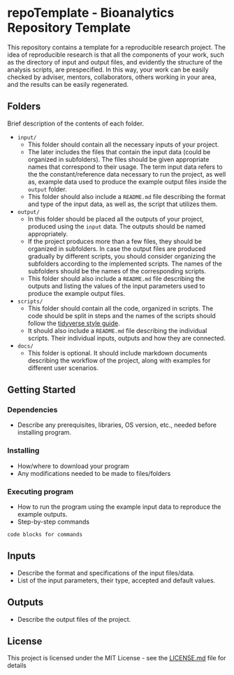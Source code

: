 # repoTemplate - Bioanalytics Repository Template
This repository contains a template for a reproducible research project. The idea of reproducible research is that all the components of your work, such as the directory of input and output files, and evidently the structure of the analysis scripts, are prespecified. In this way, your work can be easily checked by adviser, mentors, collaborators, others working in your area, and the results can be easily regenerated.


## Folders
Brief description of the contents of each folder. 

- `input/`
  - This folder should contain all the necessary inputs of your project.
  - The later includes the files that contain the input data (could be organized in subfolders). The files should be given appropriate names that correspond to their usage. The term input data refers to the the constant/reference data necessary to run the project, as well as, example data used to produce the example output files inside the `output` folder.
  - This folder should also include a `README.md` file describing the format and type of the input data, as well as, the script that utilizes them.
- `output/`
  - In this folder should be placed all the outputs of your project, produced using the `input` data. The outputs should be named appropriately.
  - If the project produces more than a few files, they should be organized in subfolders. In case the output files are produced gradually by different scripts, you should consider organizing the subfolders according to the implemented scripts. The names of the subfolders should be the names of the corresponding scripts.
  - This folder should also include a `README.md` file describing the outputs and listing the values of the input parameters used to produce the example output files.
- `scripts/`
  - This folder should contain all the code, organized in scripts. The code should be split in steps and the names of the scripts should follow the [tidyverse style guide](https://style.tidyverse.org/files.html).
  - It should also include a `README.md` file describing the individual scripts. Their individual inputs, outputs and how they are connected.
- `docs/`
  - This folder is optional. It should include markdown documents describing the workflow of the project, along with examples for different user scenarios.



## Getting Started

### Dependencies

- Describe any prerequisites, libraries, OS version, etc., needed before installing program.

### Installing

- How/where to download your program
- Any modifications needed to be made to files/folders

### Executing program

- How to run the program using the example input data to reproduce the example outputs.
- Step-by-step commands

```
code blocks for commands
```



## Inputs

* Describe the format and specifications of the input files/data.
* List of the input parameters, their type, accepted and default values.



## Outputs

* Describe the output files of the project.

  

## License

This project is licensed under the MIT License - see the [LICENSE.md](https://github.com/BiodataAnalysisGroup/bioanalytics/blob/main/LICENSE) file for details

